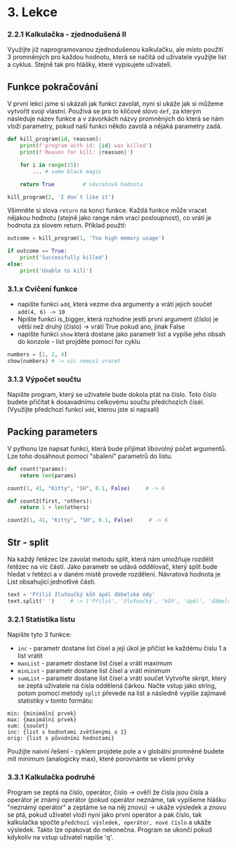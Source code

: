 # 3. Lekce

### 2.2.1 Kalkulačka - zjednodušená II
Využijte již naprogramovanou zjednodušenou kalkulačku, ale místo použití 3 promněných pro každou hodnotu, která se načítá od uživatele využijte list a cyklus. Stejně tak pro hlášky, které vypisujete uživateli.

## Funkce pokračování
V první lekci jsme si ukázali jak funkci zavolat, nyní si ukáže jak si můžeme vytvořit svoji vlastní. Používá se pro to klíčové slovo `def`, za kterým následuje název funkce a v závorkách názvy promněných do která se nám vloží parametry, pokud naší funkci někdo zavolá a nějaká parametry zadá.
```python
def kill_program(id, reasson):
    print(f'program with id: {id} was killed')
    print(f'Reason for kill: {reasson}')

    for i in range(15):
        ... # some black magic

    return True         # návratová hodnota

kill_program(2, 'I don`t like it')
```
Všimněte si slova `return` na konci funkce. Každá funkce může vracet nějakou hodnotu (stejně jako range nám vrací posloupnost), co vrátí je hodnota za slovem return. Příklad použtí:
```python
outcome = kill_program(1, 'Too high memory usage')

if outcome == True:
    print('Successfully killed')
else:
    print('Unable to kill')
```

### 3.1.x Cvičení funkce
* napište funkci `add`, která vezme dva argumenty a vrátí jejich součet
```add(4, 6) -> 10```
* Npište funkci is_bigger, která rozhodne jestli první argument (číslo) je větší než druhý (číslo) -> vrátí True pokud ano, jinak False
* napište funkci `show` která dostane jako parametr list a vypíše jeho obsah do konzole - list projděte pomocí for cyklu
```python
numbers = [1, 2, 4]
show(numbers) # -> nic nemusí vracet
```

### 3.1.3 Výpočet součtu
Napište program, který se uživatele bude dokola ptát na číslo. Toto číslo budete přičítat k dosavadnímu celkovému součtu předchozích čísel. (Využijte předchozí funkci `add`, kterou jste si napsali)

## Packing parameters
V pythonu lze napsat funkci, která bude přijímat libovolný počet argumentů. Lze toho dosáhnout pomocí "sbalení" parametrů do listu.
```python
def count(*params):
    return len(params)

count(1, 41, "Kitty", "SH", 0.1, False)     # -> 6

def count2(first, *others):
    return 1 + len(others)

count2(1, 41, "Kitty", "SH", 0.1, False)     # -> 6
```

## Str - split
Na každý řetězec lze zavolat metodu split, která nám umožňuje rozdělit řetězec na víc částí. Jako parametr se udává oddělovač, který split bude hledat v řetězci a v daném místě provede rozdělení. Návratová hodnota je List obsahující jednotlivé části.
```python
text = 'Příliš žluťoučký kůň úpěl ďábelské ódy'
text.split(' ')     # -> ['Příliš', 'žluťoučký', 'kůň', 'úpěl', 'ďábelské', 'ódy']
```

### 3.2.1 Statistika listu
Napište tyto 3 funkce:
* `inc` - parametr dostane list čísel a její úkol je přičíst ke každému číslu 1 a list vrátit
* `maxList` - parametr dostane list čísel a vrátí maximum
* `minList` - parametr dostane list čísel a vrátí minimum
* `sumList` - parametr dostane list čísel a vrátí součet
Vytvořte skript, který se zeptá uživatele na čísla oddělená čárkou. Načte vstup jako string, potom pomocí metody `split` převede na list a následně vypíše zajímavé statistiky v tomto formátu:
```text
min: {minimální prvek}
max: {maximální prvek}
sum: {součet}
inc: {list s hodnotami zvětšenými o 1}
orig: {list s původními hodnotami}
```
Použijte naivní řešení - cyklem projdete pole a v globální promněné budete mít minimum (analogicky max), které porovnánte se všemi prvky


<!-- Nejprve napsat vše do cyklu, potom vylepšit separací kódu do funkce-->
### 3.3.1 Kalkulačka podruhé
Program se zeptá na číslo, operátor, číslo -> ověří že čísla jsou čísla a operátor je známý operátor (pokud operátor neznáme, tak vypíšeme hlášku "neznámý operátor" a zeptáme se na něj znovu) -> ukáže výsledek a znovu se ptá, pokud uživatel vloží nyní jako první operátor a pak číslo, tak kalkulačka spočte `předchozí výsledek, operátor, nové číslo` a ukáže výsledek. Takto lze opakovat do nekonečna. Program se ukončí pokud kdykoliv na vstup uživatel napíše 'q'.
